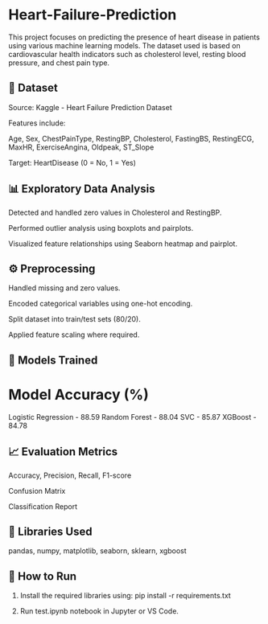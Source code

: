 # Heart-Failure-Prediction

This project focuses on predicting the presence of heart disease in patients using various machine learning models. The dataset used is based on cardiovascular health indicators such as cholesterol level, resting blood pressure, and chest pain type.

## 📁 Dataset
Source: Kaggle - Heart Failure Prediction Dataset

Features include:

Age, Sex, ChestPainType, RestingBP, Cholesterol, FastingBS, RestingECG, MaxHR, ExerciseAngina, Oldpeak, ST_Slope

Target: HeartDisease (0 = No, 1 = Yes)

## 📊 Exploratory Data Analysis
Detected and handled zero values in Cholesterol and RestingBP.

Performed outlier analysis using boxplots and pairplots.

Visualized feature relationships using Seaborn heatmap and pairplot.

## ⚙️ Preprocessing
Handled missing and zero values.

Encoded categorical variables using one-hot encoding.

Split dataset into train/test sets (80/20).

Applied feature scaling where required.

## 🧠 Models Trained
# Model	Accuracy (%)
Logistic Regression -	88.59
Random Forest -	88.04
SVC -	85.87
XGBoost -	84.78 

## 📈 Evaluation Metrics
Accuracy, Precision, Recall, F1-score

Confusion Matrix

Classification Report

## 🧪 Libraries Used
pandas, numpy, matplotlib, seaborn, sklearn, xgboost

## 🏁 How to Run
1. Install the required libraries using:
pip install -r requirements.txt

2. Run test.ipynb notebook in Jupyter or VS Code.
